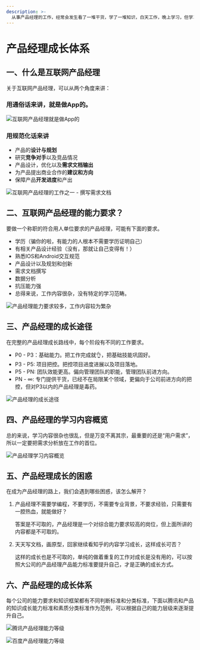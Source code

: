 ```yaml
---
description: >-
  从事产品经理的工作，经常会发生看了一堆干货，学了一堆知识，白天工作，晚上学习，但学习的内容很少对工作有帮忙。不得不让我们思考，产品经理到底是做什么的，产品经理在公司中，在市场中到底是充当什么样的角色，拥有什么样的价值呢？
---
```


# 产品经理成长体系

## 一、什么是互联网产品经理

关于互联网产品经理，可以从两个角度来讲：

### 用通俗话来讲，就是做App的。

![&#x4E92;&#x8054;&#x7F51;&#x4EA7;&#x54C1;&#x7ECF;&#x7406;&#x5C31;&#x662F;&#x505A;App&#x7684;](../.gitbook/assets/img.jpeg)

### 用规范化话来讲

* 产品的**设计与规划**
* 研究**竞争对手**以及竞品情况
* 产品设计，优化以及**需求文档输出**
* 为产品提出商业合作的**建议和方向**
* 保障产品**开发进度**和产出

![&#x4E92;&#x8054;&#x7F51;&#x4EA7;&#x54C1;&#x7ECF;&#x7406;&#x7684;&#x5DE5;&#x4F5C;&#x4E4B;&#x4E00; - &#x64B0;&#x5199;&#x9700;&#x6C42;&#x6587;&#x6863;](../.gitbook/assets/requirement_doc.jpg)

## 二、互联网产品经理的能力要求？

要做一个称职的符合用人单位要求的产品经理，可能有下面的要求。

* 学历（骗你的啦，有能力的人根本不需要学历证明自己）
* 有相关产品设计经验（没有，那就让自己变得有！）
* 熟悉IOS和Android交互规范
* 产品设计以及规划和创新
* 需求文档撰写
* 数据分析
* 抗压能力强
* 总得来说，工作内容很杂，没有特定的学习范畴。

![&#x4EA7;&#x54C1;&#x7ECF;&#x7406;&#x80FD;&#x529B;&#x8981;&#x6C42;&#x8F83;&#x591A;&#xFF0C;&#x5DE5;&#x4F5C;&#x5185;&#x5BB9;&#x8F83;&#x4E3A;&#x7E41;&#x6742;](../.gitbook/assets/product_manager.webp)

## 三、产品经理的成长途径

在完整的产品经理成长路线中，每个阶段有不同的工作要求。

* P0 - P3：基础能力。把工作完成就👌，把基础技能巩固好。
* P3 - P5:   项目把控。把控项目进度进展以及项目落地。
* P5 - PN:  团队效能更高。偏向管理团队的职能，管理团队前进方向。
* PN  - ∞: 专门提供干货，已经不在局限某个领域，更偏向于公司前进方向的把控，但对P3以内的产品经理是毒药。

![&#x4EA7;&#x54C1;&#x7ECF;&#x7406;&#x7684;&#x6210;&#x957F;&#x9014;&#x5F84;](../.gitbook/assets/chan-pin-jing-li-cheng-chang-lu-xian.png)

## 四、产品经理的学习内容概览

总的来说，学习内容很杂也很乱，但是万变不离其宗，最重要的还是“用户需求”，所以一定要把需求分析放在工作的首位。

![&#x4EA7;&#x54C1;&#x7ECF;&#x7406;&#x5B66;&#x4E60;&#x5185;&#x5BB9;&#x6982;&#x89C8;](../.gitbook/assets/chan-pin-jing-li-de-xue-xi-nei-rong.png)

## 五、产品经理成长的困惑

在成为产品经理的路上，我们会遇到哪些困惑，该怎么解开？

1. 产品经理不需要学编程，不要学历，不需要专业背景，不要求经验，只需要有一腔热血，就能做好？

   答案是不可取的，产品经理是一个对综合能力要求较高的岗位，但上面所讲的内容都是不可取的。

2. 天天写文档，画原型，回家继续看知乎的内容学习成长，这样成长可否？

   这样的成长也是不可取的，单纯的做着重复的工作对成长是没有用的，可以按照大公司的产品经理产品能力标准要提升自己，才是正确的成长方式。

## 六、产品经理的成长体系

每个公司的能力要求和知识框架都有不同判断标准和分类标准，下面以腾讯和产品的知识成长能力标准和素质分类标准作为范例，可以根据自己的能力层级来逐渐提升自己。

![&#x817E;&#x8BAF;&#x4EA7;&#x54C1;&#x7ECF;&#x7406;&#x80FD;&#x529B;&#x7B49;&#x7EA7;](../.gitbook/assets/teng-xun-chan-pin.png)

![&#x767E;&#x5EA6;&#x4EA7;&#x54C1;&#x7ECF;&#x7406;&#x80FD;&#x529B;&#x7B49;&#x7EA7;](../.gitbook/assets/bai-du-chan-pin-jing-li.png)

